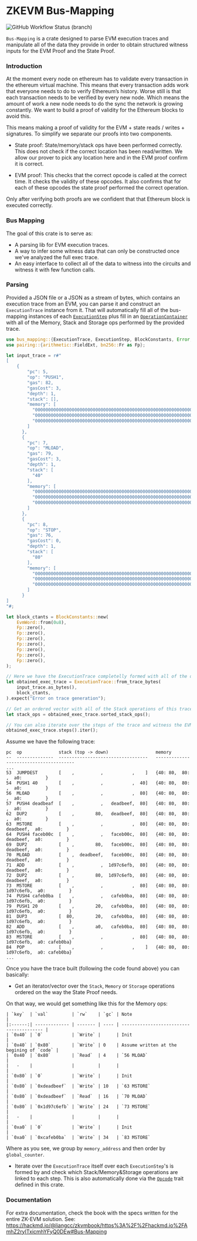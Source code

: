 # ZKEVM Bus-Mapping

![GitHub Workflow Status (branch)](https://img.shields.io/github/workflow/status/appliedzkp/zkevm-circuits/CI%20checks/main?style=for-the-badge)

`Bus-Mapping` is a crate designed to parse EVM execution traces and manipulate
all of the data they provide in order to obtain structured witness inputs
for the EVM Proof and the State Proof.

### Introduction
At the moment every node on ethereum has to validate every transaction in
the ethereum virtual machine. This means that every transaction adds work
that everyone needs to do to verify Ethereum’s history. Worse still is that
each transaction needs to be verified by every new node. Which means the
amount of work a new node needs to do the sync the network is growing
constantly. We want to build a proof of validity for the Ethereum blocks to
avoid this.

This means making a proof of validity for the EVM + state reads / writes +
signatures.
To simplify we separate our proofs into two components.

- State proof: State/memory/stack ops have been performed correctly. This
does not check if the correct location has been read/written. We allow our
prover to pick any location here and in the EVM proof confirm it is correct.

- EVM proof: This checks that the correct opcode is called at the correct
time. It checks the validity of these opcodes. It also confirms that for
each of these opcodes the state proof performed the correct operation.

Only after verifying both proofs are we confident that that Ethereum block
is executed correctly.

### Bus Mapping
The goal of this crate is to serve as:
- A parsing lib for EVM execution traces.
- A way to infer some witness data that can only be constructed once we've
  analyzed the full exec trace.
- An easy interface to collect all of the data to witness into the circuits
  and witness it with few function calls.

### Parsing
Provided a JSON file or a JSON as a stream of bytes, which contains an
execution trace from an EVM, you can parse it and construct an
`ExecutionTrace` instance from it. That will automatically fill all of the
bus-mapping instances of each
[`ExecutionStep`](crate::exec_trace::ExecutionStep) plus fill in an
[`OperationContainer`](crate::operation::container::OperationContainer) with
all of the Memory, Stack and Storage ops performed by the provided trace.

```rust
use bus_mapping::{ExecutionTrace, ExecutionStep, BlockConstants, Error, evm::EvmWord};
use pairing::{arithmetic::FieldExt, bn256::Fr as Fp};

let input_trace = r#"
[
    {
        "pc": 5,
        "op": "PUSH1",
        "gas": 82,
        "gasCost": 3,
        "depth": 1,
        "stack": [],
        "memory": [
          "0000000000000000000000000000000000000000000000000000000000000000",
          "0000000000000000000000000000000000000000000000000000000000000000",
          "0000000000000000000000000000000000000000000000000000000000000080"
        ]
      },
      {
        "pc": 7,
        "op": "MLOAD",
        "gas": 79,
        "gasCost": 3,
        "depth": 1,
        "stack": [
          "40"
        ],
        "memory": [
          "0000000000000000000000000000000000000000000000000000000000000000",
          "0000000000000000000000000000000000000000000000000000000000000000",
          "0000000000000000000000000000000000000000000000000000000000000080"
        ]
      },
      {
        "pc": 8,
        "op": "STOP",
        "gas": 76,
        "gasCost": 0,
        "depth": 1,
        "stack": [
          "80"
        ],
        "memory": [
          "0000000000000000000000000000000000000000000000000000000000000000",
          "0000000000000000000000000000000000000000000000000000000000000000",
          "0000000000000000000000000000000000000000000000000000000000000080"
        ]
      }
]
"#;

let block_ctants = BlockConstants::new(
    EvmWord::from(0u8),
    Fp::zero(),
    Fp::zero(),
    Fp::zero(),
    Fp::zero(),
    Fp::zero(),
    Fp::zero(),
    Fp::zero(),
);

// Here we have the ExecutionTrace completelly formed with all of the data to witness structured.
let obtained_exec_trace = ExecutionTrace::from_trace_bytes(
    input_trace.as_bytes(),
    block_ctants,
).expect("Error on trace generation");

// Get an ordered vector with all of the Stack operations of this trace.
let stack_ops = obtained_exec_trace.sorted_stack_ops();

// You can also iterate over the steps of the trace and witness the EVM Proof.
obtained_exec_trace.steps().iter();
```

Assume we have the following trace:
```text,ignore
pc  op              stack (top -> down)                  memory
--  --------------  ----------------------------------   ---------------------------------------
...
53  JUMPDEST        [    ,          ,           ,    ]   {40: 80,  80:          ,  a0:         }
54  PUSH1 40        [    ,          ,           ,  40]   {40: 80,  80:          ,  a0:         }
56  MLOAD           [    ,          ,           ,  80]   {40: 80,  80:          ,  a0:         }
57  PUSH4 deadbeaf  [    ,          ,   deadbeef,  80]   {40: 80,  80:          ,  a0:         }
62  DUP2            [    ,        80,   deadbeef,  80]   {40: 80,  80:          ,  a0:         }
63  MSTORE          [    ,          ,           ,  80]   {40: 80,  80:  deadbeef,  a0:         }
64  PUSH4 faceb00c  [    ,          ,   faceb00c,  80]   {40: 80,  80:  deadbeef,  a0:         }
69  DUP2            [    ,        80,   faceb00c,  80]   {40: 80,  80:  deadbeef,  a0:         }
70  MLOAD           [    ,  deadbeef,   faceb00c,  80]   {40: 80,  80:  deadbeef,  a0:         }
71  ADD             [    ,          ,  1d97c6efb,  80]   {40: 80,  80:  deadbeef,  a0:         }
72  DUP2            [    ,        80,  1d97c6efb,  80]   {40: 80,  80:  deadbeef,  a0:         }
73  MSTORE          [    ,          ,           ,  80]   {40: 80,  80: 1d97c6efb,  a0:         }
74  PUSH4 cafeb0ba  [    ,          ,   cafeb0ba,  80]   {40: 80,  80: 1d97c6efb,  a0:         }
79  PUSH1 20        [    ,        20,   cafeb0ba,  80]   {40: 80,  80: 1d97c6efb,  a0:         }
81  DUP3            [  80,        20,   cafeb0ba,  80]   {40: 80,  80: 1d97c6efb,  a0:         }
82  ADD             [    ,        a0,   cafeb0ba,  80]   {40: 80,  80: 1d97c6efb,  a0:         }
83  MSTORE          [    ,          ,           ,  80]   {40: 80,  80: 1d97c6efb,  a0: cafeb0ba}
84  POP             [    ,          ,           ,    ]   {40: 80,  80: 1d97c6efb,  a0: cafeb0ba}
...
```

Once you have the trace built (following the code found above) you can
basically:
- Get an iterator/vector over the `Stack`, `Memory` or `Storage` operations
  ordered on the way the State Proof needs.

On that way, we would get something like this for the Memory ops:
```text,ignore
| `key`  | `val`         | `rw`    | `gc` | Note                                     |
|:------:| ------------- | ------- | ---- | ---------------------------------------- |
| `0x40` | `0`           | `Write` |      | Init                                     |
| `0x40` | `0x80`        | `Write` | 0    | Assume written at the begining of `code` |
| `0x40` | `0x80`        | `Read`  | 4    | `56 MLOAD`                               |
|   -    |               |         |      |                                          |
| `0x80` | `0`           | `Write` |      | Init                                     |
| `0x80` | `0xdeadbeef`  | `Write` | 10   | `63 MSTORE`                              |
| `0x80` | `0xdeadbeef`  | `Read`  | 16   | `70 MLOAD`                               |
| `0x80` | `0x1d97c6efb` | `Write` | 24   | `73 MSTORE`                              |
|   -    |               |         |      |                                          |
| `0xa0` | `0`           | `Write` |      | Init                                     |
| `0xa0` | `0xcafeb0ba`  | `Write` | 34   | `83 MSTORE`
```

Where as you see, we group by `memory_address` and then order by
`global_counter`.

- Iterate over the `ExecutionTrace` itself over
each `ExecutionStep`'s is formed by and check which Stack/Memory&Storage operations are linked to each step.
This is also automatically done via the
[`Opcode`](crate::evm::opcodes::Opcode) trait defined in this crate.

### Documentation
For extra documentation, check the book with the specs written for the
entire ZK-EVM solution.
See: <https://hackmd.io/@liangcc/zkvmbook/https%3A%2F%2Fhackmd.io%2FAmhZ2ryITxicmhYFyQ0DEw#Bus-Mapping>
